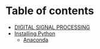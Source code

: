 # Table of contents

* [DIGITAL SIGNAL PROCESSING](README.md)
* [Installing Python](installing-python/README.md)
  * [Anaconda](installing-python/untitled.md)

